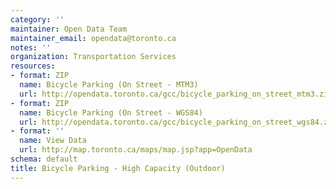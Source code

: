 ```yaml
---
category: ''
maintainer: Open Data Team
maintainer_email: opendata@toronto.ca
notes: ''
organization: Transportation Services
resources:
- format: ZIP
  name: Bicycle Parking (On Street - MTM3)
  url: http://opendata.toronto.ca/gcc/bicycle_parking_on_street_mtm3.zip
- format: ZIP
  name: Bicycle Parking (On Street - WGS84)
  url: http://opendata.toronto.ca/gcc/bicycle_parking_on_street_wgs84.zip
- format: ''
  name: View Data
  url: http://map.toronto.ca/maps/map.jsp?app=OpenData
schema: default
title: Bicycle Parking - High Capacity (Outdoor)
---
```

